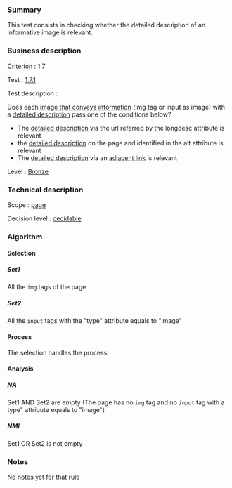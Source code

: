 ### Summary

This test consists in checking whether the detailed description of an
informative image is relevant.

### Business description

Criterion : 1.7

Test : [1.7.1](http://www.accessiweb.org/index.php/accessiweb-22-english-version.html#test-1-7-1)

Test description :

Does each [image that conveys
information](http://www.accessiweb.org/index.php/glossary-76.html#mImgInfo)
(img tag or input as image) with a [detailed
description](http://www.accessiweb.org/index.php/glossary-76.html#mDescDetaillee)
pass one of the conditions below?

-   The [detailed
    description](http://www.accessiweb.org/index.php/glossary-76.html#mDescDetaillee)
    via the url referred by the longdesc attribute is relevant
-   the [detailed
    description](http://www.accessiweb.org/index.php/glossary-76.html#mDescDetaillee)
    on the page and identified in the alt attribute is relevant
-   The [detailed
    description](http://www.accessiweb.org/index.php/glossary-76.html#mDescDetaillee)
    via an [adjacent
    link](http://www.accessiweb.org/index.php/glossary-76.html#mLienAdj)
    is relevant

Level : [Bronze](/en/category/rules-design/accessiweb-11/level/bronze)

### Technical description

Scope : [page](/en/category/rules-design/accessiweb-11/scope/page)

Decision level :
[decidable](/en/category/rules-design/accessiweb-11/decision-level/decidable)

### Algorithm

#### Selection

##### Set1

All the `img` tags of the page

##### Set2

All the `input` tags with the "type" attribute equals to "image"

#### Process

The selection handles the process

#### Analysis

##### NA

Set1 AND Set2 are empty (The page has no `img` tag and no `input` tag
with a type" attribute equals to "image")

##### NMI

Set1 OR Set2 is not empty

### Notes

No notes yet for that rule
